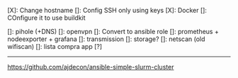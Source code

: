 [X]: Change hostname
[]: Config SSH only using keys
[X]: Docker
  []: COnfigure it to use buildkit  

  []: pihole (+DNS)
  []: openvpn
    []: Convert to ansible role
  []: prometheus + nodeexporter + grafana
  []: transmission
    []: storage?
  []: netscan (old wifiscan)
  []: lista compra app [?]


---
https://github.com/ajdecon/ansible-simple-slurm-cluster
